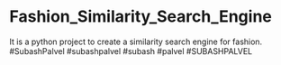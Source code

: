 # Fashion_Similarity_Search_Engine
It is a python project to create a similarity search engine for fashion. #SubashPalvel #subashpalvel #subash #palvel #SUBASHPALVEL
